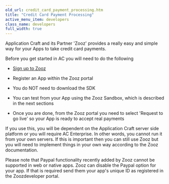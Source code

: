 ```yaml
---
old_url: credit_card_payment_processing.htm
title: "Credit Card Payment Processing"
active_menu_item: developers
class_name: developers
full_width: true
---
```



Application Craft and its Partner 'Zooz' provides a really easy and simple way for your Apps to take credit card payments.

Before you get started in AC you will need to do the following

 - [Sign up to Zooz](https://app.zooz.com/portal/signup.jsp)

 - Register an App within the Zooz portal

 - You do NOT need to download the SDK

 - You can test from your App using the Zooz Sandbox, which is described in the next sections

 - Once you are done, from the Zooz portal you need to select 'Request to go live' so your App is ready to accept real payments

If you use this, you will be dependent on the Application Craft server side platform or you will require AC Enterprise. In other words, you cannot run it from your own servers. If this is important then you can still use Zooz but you will need to implement things in your own way according to the Zooz documentation.

Please note that Paypal functionality recently added by Zooz cannot be supported in web or native apps. Zooz can disable the Paypal option for your app. If that is required send them your app's unique ID as registered in the Zoozdeveloper portal.

